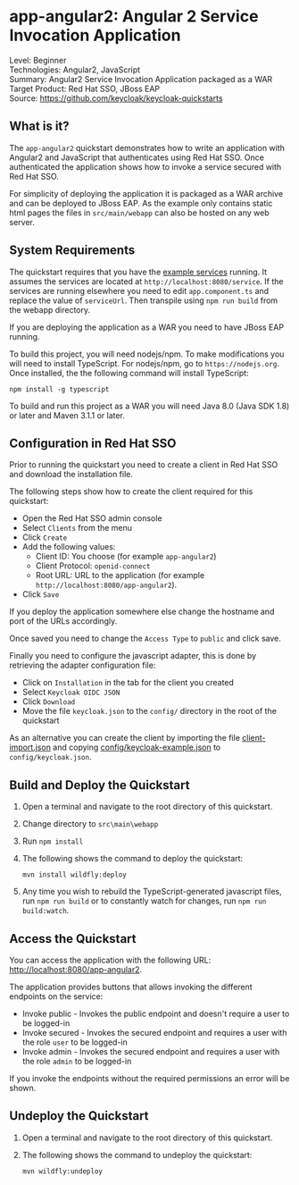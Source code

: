 app-angular2: Angular 2 Service Invocation Application
===================================================

Level: Beginner  
Technologies: Angular2, JavaScript  
Summary: Angular2 Service Invocation Application packaged as a WAR  
Target Product: Red Hat SSO, JBoss EAP  
Source: <https://github.com/keycloak/keycloak-quickstarts>

What is it?
-----------

The `app-angular2` quickstart demonstrates how to write an application with Angular2 and JavaScript that authenticates
using Red Hat SSO. Once authenticated the application shows how to invoke a service secured with Red Hat SSO.

For simplicity of deploying the application it is packaged as a WAR archive and can be deployed to JBoss EAP.
As the example only contains static html pages the files in `src/main/webapp` can also be hosted on any web server.


System Requirements
-------------------

The quickstart requires that you have the [example services](../service-jee-jaxrs/README.md) running. It assumes the
services are located at `http://localhost:8080/service`. If the services are running elsewhere you need to edit
`app.component.ts` and replace the value of `serviceUrl`.  Then transpile using `npm run build` from the webapp
directory.

If you are deploying the application as a WAR you need to have JBoss EAP running.

To build this project, you will need nodejs/npm.  To make modifications you will
need to install TypeScript.  For nodejs/npm, go to `https://nodejs.org`.  Once installed,
the the following command will install TypeScript:
````
npm install -g typescript
````
To build and run this project as a WAR you will need Java 8.0 (Java SDK 1.8) or later and Maven 3.1.1 or later.


Configuration in Red Hat SSO
-----------------------

Prior to running the quickstart you need to create a client in Red Hat SSO and download the installation file.

The following steps show how to create the client required for this quickstart:

* Open the Red Hat SSO admin console
* Select `Clients` from the menu
* Click `Create`
* Add the following values:
  * Client ID: You choose (for example `app-angular2`)
  * Client Protocol: `openid-connect`
  * Root URL: URL to the application (for example `http://localhost:8080/app-angular2`).
* Click `Save`

If you deploy the application somewhere else change the hostname and port of the URLs accordingly.

Once saved you need to change the `Access Type` to `public` and click save.

Finally you need to configure the javascript adapter, this is done by retrieving the adapter configuration file:

* Click on `Installation` in the tab for the client you created
* Select `Keycloak OIDC JSON`
* Click `Download`
* Move the file `keycloak.json` to the `config/` directory in the root of the quickstart

As an alternative you can create the client by importing the file [client-import.json](config/client-import.json) and
copying [config/keycloak-example.json](config/keycloak-example.json) to `config/keycloak.json`.


Build and Deploy the Quickstart
--------------------------------

1. Open a terminal and navigate to the root directory of this quickstart.

2. Change directory to ``src\main\webapp``

3. Run ``npm install``

4. The following shows the command to deploy the quickstart:

   ````
   mvn install wildfly:deploy

   ````
5. Any time you wish to rebuild the TypeScript-generated javascript files, run
``npm run build`` or to constantly watch for changes, run ``npm run build:watch``.

Access the Quickstart
---------------------

You can access the application with the following URL: <http://localhost:8080/app-angular2>.

The application provides buttons that allows invoking the different endpoints on the service:

* Invoke public - Invokes the public endpoint and doesn't require a user to be logged-in
* Invoke secured - Invokes the secured endpoint and requires a user with the role `user` to be logged-in
* Invoke admin - Invokes the secured endpoint and requires a user with the role `admin` to be logged-in

If you invoke the endpoints without the required permissions an error will be shown.


Undeploy the Quickstart
-----------------------

1. Open a terminal and navigate to the root directory of this quickstart.

2. The following shows the command to undeploy the quickstart:

   ````
   mvn wildfly:undeploy

   ````

